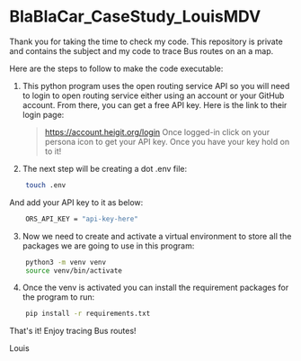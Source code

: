 # BlaBlaCar_CaseStudy_LouisMDV

Thank you for taking the time to check my code. This repository is private and contains the subject and my code to trace Bus routes on an a map.

Here are the steps to follow to make the code executable:

1. This python program uses the open routing service API so you will need to login to open routing service either using an account or your GitHub account. 
From there, you can get a free API key.
Here is the link to their login page:
    > https://account.heigit.org/login
Once logged-in click on your persona icon to get your API key. Once you have your key hold on to it!

2. The next step will be creating a dot .env file:
```bash
    touch .env
```
And add your API key to it as below:
```bash
    ORS_API_KEY = "api-key-here"
```
3. Now we need to create and activate a virtual environment to store all the packages we are going to use in this program:
```bash
    python3 -m venv venv
    source venv/bin/activate
```
4. Once the venv is activated you can install the requirement packages for the program to run:
```bash    
    pip install -r requirements.txt
```
That's it! Enjoy tracing Bus routes!

Louis
